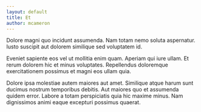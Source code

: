 ```yaml
---
layout: default
title: Et
author: mcameron
---
```


Dolore magni quo incidunt assumenda. Nam totam nemo soluta aspernatur. Iusto suscipit aut dolorem similique sed voluptatem id.

Eveniet sapiente eos vel ut mollitia enim quam. Aperiam qui iure ullam. Et rerum dolorem hic et minus voluptates. Repellendus doloremque exercitationem possimus et magni eos ullam quia.

Dolore ipsa molestiae autem maiores aut amet. Similique atque harum sunt ducimus nostrum temporibus debitis. Aut maiores quo et assumenda quidem error. Labore a totam perspiciatis quia hic maxime minus. Nam dignissimos animi eaque excepturi possimus quaerat.
